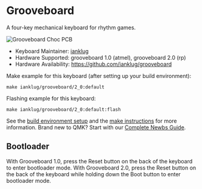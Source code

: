 # Grooveboard

A four-key mechanical keyboard for rhythm games.

![Grooveboard Choc PCB](https://i.imgur.com/wbMkbHX.jpg)

* Keyboard Maintainer: [ianklug](https://github.com/ianklug)
* Hardware Supported: grooveboard 1.0 (atmel), grooveboard 2.0 (rp)
* Hardware Availability: https://github.com/ianklug/grooveboard

Make example for this keyboard (after setting up your build environment):

    make ianklug/grooveboard/2_0:default

Flashing example for this keyboard:

    make ianklug/grooveboard/2_0:default:flash

See the [build environment setup](https://docs.qmk.fm/#/getting_started_build_tools) and the [make instructions](https://docs.qmk.fm/#/getting_started_make_guide) for more information. Brand new to QMK? Start with our [Complete Newbs Guide](https://docs.qmk.fm/#/newbs).

## Bootloader

With Grooveboard 1.0, press the Reset button on the back of the keyboard to enter bootloader mode.
With Grooveboard 2.0, press the Reset button on the back of the keyboard while holding down the Boot button to enter bootloader mode.
